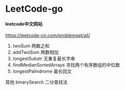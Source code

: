 # LeetCode-go

#### leetcode中文网站
https://leetcode-cn.com/problemset/all/

1. twoSum 两数之和
2. addTwoSum 两数相加
3. longestSubstr 无重复最长字串
4. findMedianSortedArrays 寻找两个有序数组的中位数
5. longestPalindrome 最长回文

其他 binarySearch 二分查找法
